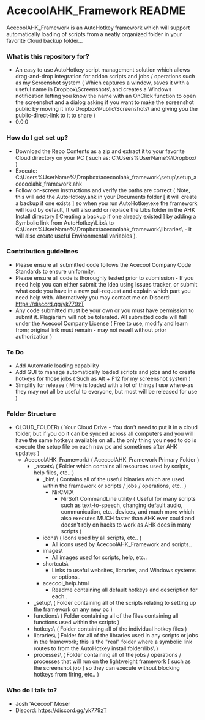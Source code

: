 # AcecoolAHK_Framework README #

AcecoolAHK_Framework is an AutoHotkey framework which will support automatically loading of scripts from a neatly organized folder in your favorite Cloud backup folder...


### What is this repository for? ###

* An easy to use AutoHotkey script management solution which allows drag-and-drop integration for addon scripts and jobs / operations such as my Screenshot system ( Which captures a window, saves it with a useful name in Dropbox\Screenshots\ and creates a Windows notification letting you know the name with an OnClick function to open the screenshot and a dialog asking if you want to make the screenshot public by moving it into Dropbox\Public\Screenshots\ and giving you the public-direct-link to it to share )
* 0.0.0


### How do I get set up? ###

* Download the Repo Contents as a zip and extract it to your favorite Cloud directory on your PC ( such as: C:\Users\%UserName%\Dropbox\ )
* Execute: C:\Users\%UserName%\Dropbox\acecoolahk_framework\setup\setup_acecoolahk_framework.ahk
* Follow on-screen instructions and verify the paths are correct ( Note, this will add the AutoHotkey.ahk in your Documents folder [ it will create a backup if one exists ] so when you run AutoHotkey.exe the framework will load by default, It will also add or replace the Libs folder in the AHK Install directory [ Creating a backup if one already existed ] by adding a Symbolic link from AutoHotkey\Libs\ to C:\Users\%UserName%\Dropbox\acecoolahk_framework\libraries\ - it will also create useful Environmental variables ).


### Contribution guidelines ###

* Please ensure all submitted code follows the Acecool Company Code Standards to ensure uniformity.
* Please ensure all code is thoroughly tested prior to submission - If you need help you can either submit the idea using Issues tracker, or submit what code you have in a new pull-request and explain which part you need help with. Alternatively you may contact me on Discord: https://discord.gg/yk779zT
* Any code submitted must be your own or you must have permission to submit it. Plagiarism will not be tolerated. All submitted code will fall under the Acecool Company License ( Free to use, modify and learn from; original link must remain - may not resell without prior authorization )


### To Do ###
+ Add Automatic loading capability
+ Add GUI to manage automatically loaded scripts and jobs and to create hotkeys for those jobs ( Such as Alt + F12 for my screenshot system )
+ Simplify for release ( Mine is loaded with a lot of things I use where-as they may not all be useful to everyone, but most will be released for use )


### Folder Structure ###
+ CLOUD_FOLDER\ ( Your Cloud Drive - You don't need to put it in a cloud folder, but if you do it can be synced across all computers and you will have the same hotkeys available on all.. the only thing you need to do is execute the setup file on each new pc and sometimes after AHK updates )
	+	AcecoolAHK_Framework\ ( AcecoolAHK_Framework Primary Folder )
		+	_assets\ ( Folder which contains all resources used by scripts, help files, etc.. )
			+	_bin\ ( Contains all of the useful binaries which are used within the framework or scripts / jobs / operations, etc.. )
				+ NirCMD\
					- NirSoft CommandLine utility ( Useful for many scripts such as text-to-speech, changing default audio, communication, etc.. devices, and much more which also executes MUCH faster than AHK ever could and doesn't rely on hacks to work as AHK does in many scripts )
			+ icons\ ( Icons used by all scripts, etc.. )
				- All icons used by AcecoolAHK_Framework and scripts..
			+ images\
				- All images used for scripts, help, etc..
			+ shortcuts\
				- Links to useful websites, libraries, and Windows systems or options..
			+ acecool_help.html
				- Readme containing all default hotkeys and description for each..
		+	_setup\ ( Folder containing all of the scripts relating to setting up the framework on any new pc )
		+	functions\ ( Folder containing all of the files containing all functions used within the scripts )
		+	hotkeys\ ( Folder containing all of the individual hotkey files )
		+	libraries\ ( Folder for all of the libraries used in any scripts or jobs in the framework; this is the "real" folder where a symbolic link routes to from the AutoHotkey install folder\libs\ )
		+	processes\ ( Folder containing all of the jobs / operations / processes that will run on the lightweight framework [ such as the screenshot job ] so they can execute without blocking hotkeys from firing, etc.. )
		




### Who do I talk to? ###

* Josh 'Acecool' Moser
* Discord: https://discord.gg/yk779zT